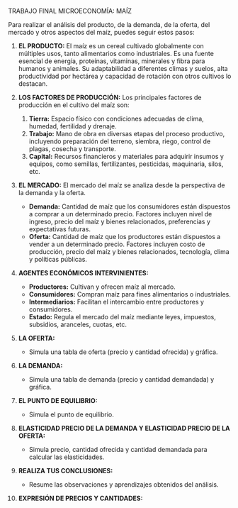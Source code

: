TRABAJO FINAL MICROECONOMÍA: MAÍZ

Para realizar el análisis del producto, de la demanda, de la oferta, del mercado y otros aspectos del maíz, puedes seguir estos pasos:

1. **EL PRODUCTO:**
   El maíz es un cereal cultivado globalmente con múltiples usos, tanto alimentarios como industriales. Es una fuente esencial de energía, proteínas, vitaminas, minerales y fibra para humanos y animales. Su adaptabilidad a diferentes climas y suelos, alta productividad por hectárea y capacidad de rotación con otros cultivos lo destacan.

2. **LOS FACTORES DE PRODUCCIÓN:**
   Los principales factores de producción en el cultivo del maíz son:
   1. **Tierra:** Espacio físico con condiciones adecuadas de clima, humedad, fertilidad y drenaje.
   2. **Trabajo:** Mano de obra en diversas etapas del proceso productivo, incluyendo preparación del terreno, siembra, riego, control de plagas, cosecha y transporte.
   3. **Capital:** Recursos financieros y materiales para adquirir insumos y equipos, como semillas, fertilizantes, pesticidas, maquinaria, silos, etc.

3. **EL MERCADO:**
   El mercado del maíz se analiza desde la perspectiva de la demanda y la oferta.
   - **Demanda:** Cantidad de maíz que los consumidores están dispuestos a comprar a un determinado precio. Factores incluyen nivel de ingreso, precio del maíz y bienes relacionados, preferencias y expectativas futuras.
   - **Oferta:** Cantidad de maíz que los productores están dispuestos a vender a un determinado precio. Factores incluyen costo de producción, precio del maíz y bienes relacionados, tecnología, clima y políticas públicas.

4. **AGENTES ECONÓMICOS INTERVINIENTES:**
   - **Productores:** Cultivan y ofrecen maíz al mercado.
   - **Consumidores:** Compran maíz para fines alimentarios o industriales.
   - **Intermediarios:** Facilitan el intercambio entre productores y consumidores.
   - **Estado:** Regula el mercado del maíz mediante leyes, impuestos, subsidios, aranceles, cuotas, etc.

5. **LA OFERTA:**
   - Simula una tabla de oferta (precio y cantidad ofrecida) y gráfica.

6. **LA DEMANDA:**
   - Simula una tabla de demanda (precio y cantidad demandada) y gráfica.

7. **EL PUNTO DE EQUILIBRIO:**
   - Simula el punto de equilibrio.

8. **ELASTICIDAD PRECIO DE LA DEMANDA Y ELASTICIDAD PRECIO DE LA OFERTA:**
   - Simula precio, cantidad ofrecida y cantidad demandada para calcular las elasticidades.

9. **REALIZA TUS CONCLUSIONES:**
   - Resume las observaciones y aprendizajes obtenidos del análisis.

10. **EXPRESIÓN DE PRECIOS Y CANTIDADES:**
    
    
